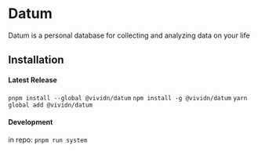 # Datum
Datum is a personal database for collecting and analyzing data on your life

## Installation
#### Latest Release
`pnpm install --global @vividn/datum`
`npm install -g @vividn/datum`
`yarn global add @vividn/datum`

#### Development
in repo: `pnpm run system`



